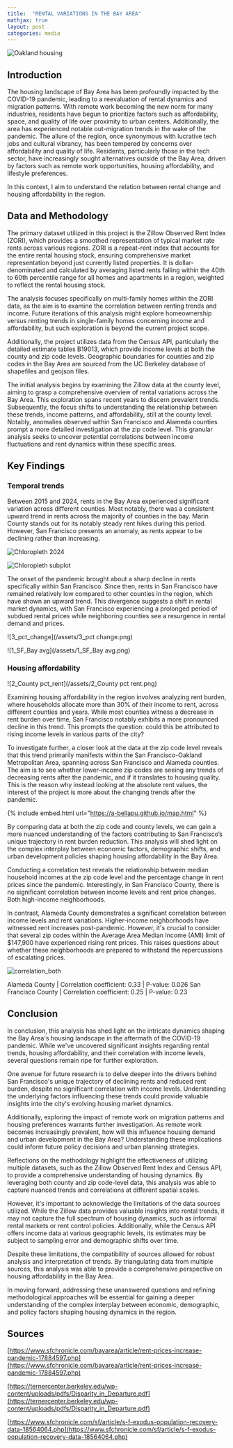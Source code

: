 ```yaml
---
title:  "RENTAL VARIATIONS IN THE BAY AREA"
mathjax: true
layout: post
categories: media
---
```


![Oakland housing](https://www.essexapartmenthomes.com/-/media/Project/EssexPropertyTrust/Sites/EssexApartmentHomes/Blog/2020/2020-03-13-Oakland-Cultural-Hub-of-the-East-Bay/Oakland-Cultural-Hub-of-the-East-Bay-2-Downtown-Oakland.jpg)


## Introduction

The housing landscape of Bay Area has been profoundly impacted by the COVID-19 pandemic, leading to a reevaluation of rental dynamics and migration patterns. With remote work becoming the new norm for many industries, residents have begun to prioritize factors such as affordability, space, and quality of life over proximity to urban centers. Additionally, the area has experienced notable out-migration trends in the wake of the pandemic. The allure of the region, once synonymous with lucrative tech jobs and cultural vibrancy, has been tempered by concerns over affordability and quality of life. Residents, particularly those in the tech sector, have increasingly sought alternatives outside of the Bay Area, driven by factors such as remote work opportunities, housing affordability, and lifestyle preferences.

In this context, I aim to understand the relation between rental change and housing affordability in the region.


## Data and Methodology

The primary dataset utilized in this project is the Zillow Observed Rent Index (ZORI), which provides a smoothed representation of typical market rate rents across various regions. ZORI is a repeat-rent index that accounts for the entire rental housing stock, ensuring comprehensive market representation beyond just currently listed properties. It is dollar-denominated and calculated by averaging listed rents falling within the 40th to 60th percentile range for all homes and apartments in a region, weighted to reflect the rental housing stock.

The analysis focuses specifically on multi-family homes within the ZORI data, as the aim is to examine the correlation between renting trends and income. Future iterations of this analysis might explore homeownership versus renting trends in single-family homes concerning income and affordability, but such exploration is beyond the current project scope.

Additionally, the project utilizes data from the Census API, particularly the detailed estimate tables B19013, which provide income levels at both the county and zip code levels. Geographic boundaries for counties and zip codes in the Bay Area are sourced from the UC Berkeley database of shapefiles and geojson files.

The initial analysis begins by examining the Zillow data at the county level, aiming to grasp a comprehensive overview of rental variations across the Bay Area. This exploration spans recent years to discern prevalent trends. Subsequently, the focus shifts to understanding the relationship between these trends, income patterns, and affordability, still at the county level. Notably, anomalies observed within San Francisco and Alameda counties prompt a more detailed investigation at the zip code level. This granular analysis seeks to uncover potential correlations between income fluctuations and rent dynamics within these specific areas.



## Key Findings

### Temporal trends

Between 2015 and 2024, rents in the Bay Area experienced significant variation across different counties. Most notably, there was a consistent upward trend in rents across the majority of counties in the bay. Marin County stands out for its notably steady rent hikes during this period. However, San Francisco presents an anomaly, as rents appear to be declining rather than increasing.

![Chloropleth 2024](/assets/chloropleth_2024.png)


![Chloropleth subplot](/assets/chloropleth_subplots.png)


The onset of the pandemic brought about a sharp decline in rents specifically within San Francisco. Since then, rents in San Francisco have remained relatively low compared to other counties in the region, which have shown an upward trend. This divergence suggests a shift in rental market dynamics, with San Francisco experiencing a prolonged period of subdued rental prices while neighboring counties see a resurgence in rental demand and prices.

![3_pct_change](/assets/3_pct change.png)


![1_SF_Bay avg](/assets/1_SF_Bay avg.png)


### Housing affordability

![2_County pct_rent](/assets/2_County pct rent.png)


Examining housing affordability in the region involves analyzing rent burden, where households allocate more than 30% of their income to rent, across different counties and years. While most counties witness a decrease in rent burden over time, San Francisco notably exhibits a more pronounced decline in this trend. This prompts the question: could this be attributed to rising income levels in various parts of the city?

To investigate further, a closer look at the data at the zip code level reveals that this trend primarily manifests within the San Francisco-Oakland Metropolitan Area, spanning across San Francisco and Alameda counties. The aim is to see whether lower-income zip codes are seeing any trends of decreasing rents after the pandemic, and if it translates to housing quality. This is the reason why instead looking at the absolute rent values, the interest of the project is more about the changing trends after the pandemic.

{% include embed.html url="https://a-bellapu.github.io/map.html" %}

By comparing data at both the zip code and county levels, we can gain a more nuanced understanding of the factors contributing to San Francisco’s unique trajectory in rent burden reduction. This analysis will shed light on the complex interplay between economic factors, demographic shifts, and urban development policies shaping housing affordability in the Bay Area.

Conducting a correlation test reveals the relationship between median household incomes at the zip code level and the percentage change in rent prices since the pandemic. Interestingly, in San Francisco County, there is no significant correlation between income levels and rent price changes. Both high-income neighborhoods.

In contrast, Alameda County demonstrates a significant correlation between income levels and rent variations. Higher-income neighborhoods have witnessed rent increases post-pandemic. However, it's crucial to consider that several zip codes within the Average Area Median Income (AMI) limit of $147,900 have experienced rising rent prices. This raises questions about whether these neighborhoods are prepared to withstand the repercussions of escalating prices.

![correlation_both](/assets/correlation_both.png)

Alameda County | Correlation coefficient: 0.33 | P-value: 0.026
San Francisco County | Correlation coefficient: 0.25 | P-value: 0.23


## Conclusion
In conclusion, this analysis has shed light on the intricate dynamics shaping the Bay Area's housing landscape in the aftermath of the COVID-19 pandemic. While we've uncovered significant insights regarding rental trends, housing affordability, and their correlation with income levels, several questions remain ripe for further exploration.

One avenue for future research is to delve deeper into the drivers behind San Francisco's unique trajectory of declining rents and reduced rent burden, despite no significant correlation with income levels. Understanding the underlying factors influencing these trends could provide valuable insights into the city's evolving housing market dynamics.

Additionally, exploring the impact of remote work on migration patterns and housing preferences warrants further investigation. As remote work becomes increasingly prevalent, how will this influence housing demand and urban development in the Bay Area? Understanding these implications could inform future policy decisions and urban planning strategies.

Reflections on the methodology highlight the effectiveness of utilizing multiple datasets, such as the Zillow Observed Rent Index and Census API, to provide a comprehensive understanding of housing dynamics. By leveraging both county and zip code-level data, this analysis was able to capture nuanced trends and correlations at different spatial scales.

However, it's important to acknowledge the limitations of the data sources utilized. While the Zillow data provides valuable insights into rental trends, it may not capture the full spectrum of housing dynamics, such as informal rental markets or rent control policies. Additionally, while the Census API offers income data at various geographic levels, its estimates may be subject to sampling error and demographic shifts over time.

Despite these limitations, the compatibility of sources allowed for robust analysis and interpretation of trends. By triangulating data from multiple sources, this analysis was able to provide a comprehensive perspective on housing affordability in the Bay Area.

In moving forward, addressing these unanswered questions and refining methodological approaches will be essential for gaining a deeper understanding of the complex interplay between economic, demographic, and policy factors shaping housing dynamics in the region.


## Sources
[https://www.sfchronicle.com/bayarea/article/rent-prices-increase-pandemic-17884597.php](https://www.sfchronicle.com/bayarea/article/rent-prices-increase-pandemic-17884597.php)

[https://ternercenter.berkeley.edu/wp-content/uploads/pdfs/Disparity_in_Departure.pdf](https://ternercenter.berkeley.edu/wp-content/uploads/pdfs/Disparity_in_Departure.pdf)

[https://www.sfchronicle.com/sf/article/s-f-exodus-population-recovery-data-18564064.php](https://www.sfchronicle.com/sf/article/s-f-exodus-population-recovery-data-18564064.php)

